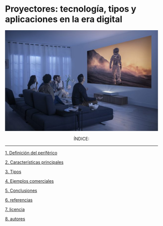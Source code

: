 #  Proyectores: tecnología, tipos y aplicaciones en la era digital

<p align="center"> <img src="/img/Image-The-Premiere-1-622x408.jpg" alt="![impacto](/img/Image-The-Premiere-1-622x408.jpg)" /> </p>

<p align="center"> ÍNDICE: </p>

---

[1. Definición del períférico](periferico.md)

[2. Características principales](caracteristicas.md) 

[3. Tipos](tipos.md)

[4. Ejemplos comerciales](ejeplos.md)

[5. Conclusiones](conclusiones.md)

[6. referencias](referencias.md)

[7. licencia](licencia.md) 

[8. autores](autores.md)

